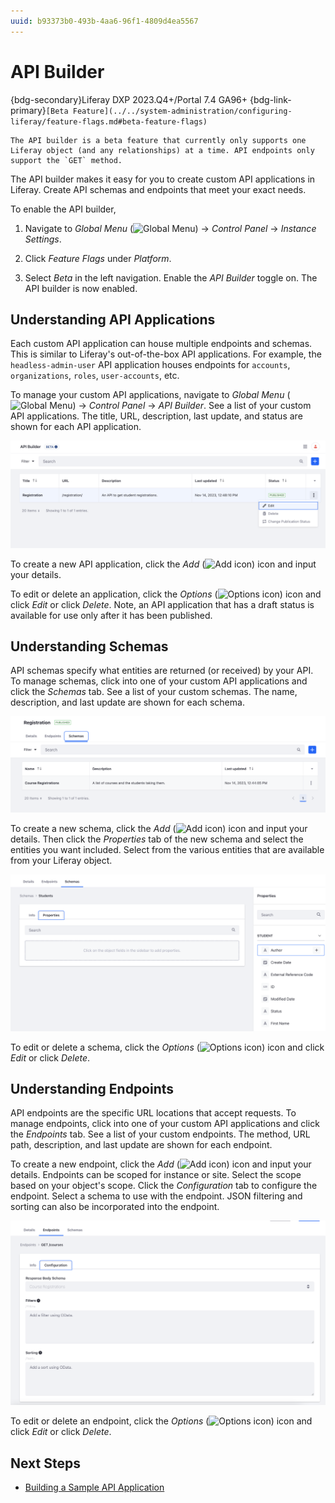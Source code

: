 ```yaml
---
uuid: b93373b0-493b-4aa6-96f1-4809d4ea5567
---
```

# API Builder

{bdg-secondary}Liferay DXP 2023.Q4+/Portal 7.4 GA96+
{bdg-link-primary}`[Beta Feature](../../system-administration/configuring-liferay/feature-flags.md#beta-feature-flags)`

```{important}
The API builder is a beta feature that currently only supports one Liferay object (and any relationships) at a time. API endpoints only support the `GET` method.
```

The API builder makes it easy for you to create custom API applications in Liferay. Create API schemas and endpoints that meet your exact needs.

To enable the API builder,

1. Navigate to _Global Menu_ (![Global Menu](../images/icon-applications-menu.png)) &rarr; _Control Panel_ &rarr; _Instance Settings_.

1. Click _Feature Flags_ under _Platform_.

1. Select _Beta_ in the left navigation. Enable the _API Builder_ toggle on. The API builder is now enabled.

## Understanding API Applications

Each custom API application can house multiple endpoints and schemas. This is similar to Liferay's out-of-the-box API applications. For example, the `headless-admin-user` API application houses endpoints for `accounts`, `organizations`, `roles`, `user-accounts`, etc. 

To manage your custom API applications, navigate to _Global Menu_ (![Global Menu](..images/icon-applications-menu.png)) &rarr; _Control Panel_ &rarr; _API Builder_. See a list of your custom API applications. The title, URL, description, last update, and status are shown for each API application.

![See a list of your custom API applications.](./api-builder/images/01.png)

To create a new API application, click the _Add_ (![Add icon](../images/icon-add.png)) icon and input your details.

To edit or delete an application, click the _Options_ (![Options icon](../images/icon-options.png)) icon and click _Edit_ or click _Delete_. Note, an API application that has a draft status is available for use only after it has been published. 

## Understanding Schemas

API schemas specify what entities are returned (or received) by your API. To manage schemas, click into one of your custom API applications and click the _Schemas_ tab. See a list of your custom schemas. The name, description, and last update are shown for each schema.

![See a list of your custom schemas](./api-builder/images/02.png)

To create a new schema, click the _Add_ (![Add icon](../images/icon-add.png)) icon and input your details. Then click the _Properties_ tab of the new schema and select the entities you want included. Select from the various entities that are available from your Liferay object.

![Select the entities you want included in your schema.](./api-builder/images/03.png)

To edit or delete a schema, click the _Options_ (![Options icon](../images/icon-options.png)) icon and click _Edit_ or click _Delete_.

## Understanding Endpoints

API endpoints are the specific URL locations that accept requests. To manage endpoints, click into one of your custom API applications and click the _Endpoints_ tab. See a list of your custom endpoints. The method, URL path, description, and last update are shown for each endpoint.

To create a new endpoint, click the _Add_ (![Add icon](../images/icon-add.png)) icon and input your details. Endpoints can be scoped for instance or site. Select the scope based on your object's scope. Click the _Configuration_ tab to configure the endpoint. Select a schema to use with the endpoint. JSON filtering and sorting can also be incorporated into the endpoint.

![Select the configuration tab to configure the endpoint.](./api-builder/images/04.png)

To edit or delete an endpoint, click the _Options_ (![Options icon](../images/icon-options.png)) icon and click _Edit_ or click _Delete_.

## Next Steps

* [Building a Sample API Application](./api-builder/building-a-sample-api-application.md)